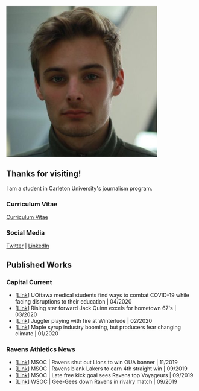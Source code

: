 ![Headshot](MarkBahensky_Headshot.jpg)

## Thanks for visiting!

I am a student in Carleton University's journalism program.

### Curriculum Vitae

[Curriculum Vitae](SampleCV.pdf)

### Social Media

[Twitter](https://twitter.com/BahenskyMark/) \|
[LinkedIn](https://ca.linkedin.com/in/mark-bahensky-44b41a15b)

## Published Works

### Capital Current
* \[[Link](https://capitalcurrent.ca/uottawa-medical-students-find-ways-to-combat-covid-19-while-facing-disruptions-to-their-education/)\] UOttawa medical students find ways to combat COVID-19 while facing disruptions to their education \| 04/2020
* \[[Link](https://capitalcurrent.ca/rising-star-forward-jack-quinn-excels-for-hometown-67s/)\] Rising star forward Jack Quinn excels for hometown 67's \| 03/2020
* \[[Link](https://capitalcurrent.ca/juggler-playing-with-fire-at-winterlude/)\] Juggler playing with fire at Winterlude \| 02/2020
* \[[Link](https://capitalcurrent.ca/climate-change-remains-amongst-causes-for-concern-for-canadian-maple-farmers-despite-record-breaking-2019/)\] Maple syrup industry booming, but producers fear changing climate \| 01/2020

### Ravens Athletics News
* \[[Link](https://goravens.ca/news/2019/11/msoc-ravens-shut-out-lions-to-win-oua-banner/)\] MSOC \| Ravens shut out Lions to win OUA banner \| 11/2019
* \[[Link](https://goravens.ca/news/2019/09/msoc-ravens-blank-lakers-to-earn-4th-straight-win/)\] MSOC \| Ravens blank Lakers to earn 4th straight win \| 09/2019
* \[[Link](https://goravens.ca/news/2019/09/msoc-late-free-kick-goal-sees-ravens-top-voyageurs/)\] MSOC \| Late free kick goal sees Ravens top Voyageurs \| 09/2019
* \[[Link](https://goravens.ca/news/2019/09/wsoc-gee-gees-down-ravens-in-rivalry-match/)\] WSOC \| Gee-Gees down Ravens in rivalry match \| 09/2019
